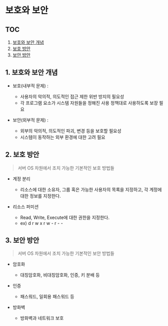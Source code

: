 # 보호와 보안

## TOC

1. [보호와 보안 개념](#1-보호와-보안-개념)
2. [보호 방안](#2-보호-방안)
3. [보안 방안](#3-보안-방안)

## 1. 보호와 보안 개념

- 보호(내부적 문제) :

  - 사용자의 악의적, 의도적인 접근 제한 위반 방지의 필요성
  - 각 프로그램 요소가 시스템 자원들을 정해진 사용 정책대로 사용하도록 보장 필요

- 보안(외부적 문제) :
  - 외부의 악의적, 의도적인 파괴, 변경 등을 보호할 필요성
  - 시스템이 동작하는 외부 환경에 대한 고려 필요

## 2. 보호 방안

> 서버 OS 차원에서 조치 가능한 기본적인 보호 방법들

- 계정 분리

  - 리소스에 대한 소유자, 그룹 혹은 가능한 사용자의 목록을 지정하고, 각 계정에 대한 정보를 지정한다.

- 리소스 퍼미션
  - Read, Write, Execute에 대한 권한을 지정한다.
  - ex) d r w x r w - r - -

## 3. 보안 방안

> 서버 OS 차원에서 조치 가능한 기본적인 보안 방법들

- 암호화

  - 대칭암호화, 비대칭암호화, 인증, 키 분배 등

- 인증

  - 패스워드, 일회용 패스워드 등

- 방화벽
  - 방화벽과 네트워크 보호
